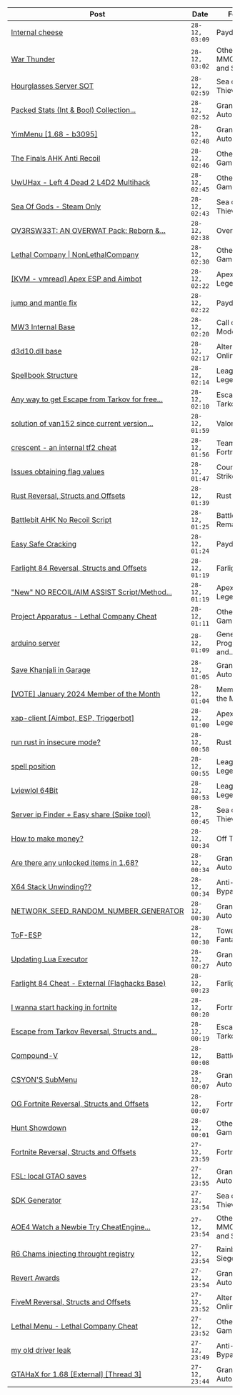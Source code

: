 |Post|Date|Forum|
|----|----|-----|
|[Internal cheese](https://www.unknowncheats.me/forum/payday-3-a/611723-internal-cheese.html)|`28-12, 03:09`|Payday 3|
|[War Thunder](https://www.unknowncheats.me/forum/other-mmorpg-and-strategy/85949-war-thunder.html)|`28-12, 03:02`|Other MMORPG and Strategy|
|[Hourglasses Server SOT](https://www.unknowncheats.me/forum/sea-of-thieves/616954-hourglasses-server-sot.html)|`28-12, 02:59`|Sea of Thieves|
|[Packed Stats (Int & Bool) Collection...](https://www.unknowncheats.me/forum/grand-theft-auto-v/578963-packed-stats-int-bool-collection-thread.html)|`28-12, 02:52`|Grand Theft Auto V|
|[YimMenu \[1.68 - b3095\]](https://www.unknowncheats.me/forum/grand-theft-auto-v/476972-yimmenu-1-68-b3095.html)|`28-12, 02:48`|Grand Theft Auto V|
|[The Finals AHK Anti Recoil](https://www.unknowncheats.me/forum/other-fps-games/616379-finals-ahk-anti-recoil.html)|`28-12, 02:46`|Other FPS Games|
|[UwUHax - Left 4 Dead 2 L4D2 Multihack](https://www.unknowncheats.me/forum/other-fps-games/467348-uwuhax-left-4-dead-2-l4d2-multihack.html)|`28-12, 02:45`|Other FPS Games|
|[Sea Of Gods - Steam Only](https://www.unknowncheats.me/forum/sea-of-thieves/614719-sea-gods-steam.html)|`28-12, 02:43`|Sea of Thieves|
|[OV3RSW33T: AN OVERWAT Pack: Reborn &...](https://www.unknowncheats.me/forum/overwatch/603412-ov3rsw33t-overwat-pack-reborn-recoded.html)|`28-12, 02:38`|Overwatch|
|[Lethal Company \| NonLethalCompany](https://www.unknowncheats.me/forum/other-fps-games/615962-lethal-company-nonlethalcompany.html)|`28-12, 02:30`|Other FPS Games|
|[\[KVM - vmread\] Apex ESP and Aimbot](https://www.unknowncheats.me/forum/apex-legends/406426-kvm-vmread-apex-esp-aimbot.html)|`28-12, 02:22`|Apex Legends|
|[jump and mantle fix](https://www.unknowncheats.me/forum/payday-3-a/616990-jump-mantle-fix.html)|`28-12, 02:22`|Payday 3|
|[MW3 Internal Base](https://www.unknowncheats.me/forum/call-of-duty-modern-warfare-iii/614987-mw3-internal-base.html)|`28-12, 02:20`|Call of Duty: Modern...|
|[d3d10.dll base](https://www.unknowncheats.me/forum/alternative-online-mods/616010-d3d10-dll-base.html)|`28-12, 02:17`|Alternative Online Mods|
|[Spellbook Structure](https://www.unknowncheats.me/forum/league-of-legends/616884-spellbook-structure.html)|`28-12, 02:14`|League of Legends|
|[Any way to get Escape from Tarkov for free...](https://www.unknowncheats.me/forum/escape-from-tarkov/593250-escape-tarkov-free-cheap.html)|`28-12, 02:10`|Escape from Tarkov|
|[solution of van152 since current version...](https://www.unknowncheats.me/forum/valorant/615074-solution-van152-current-version-07-12-00-2164217-a.html)|`28-12, 01:59`|Valorant|
|[crescent - an internal tf2 cheat](https://www.unknowncheats.me/forum/team-fortress-2-a/611983-crescent-internal-tf2-cheat.html)|`28-12, 01:56`|Team Fortress 2|
|[Issues obtaining flag values](https://www.unknowncheats.me/forum/counter-strike-2-a/616597-issues-obtaining-flag-values.html)|`28-12, 01:47`|Counter-Strike 2|
|[Rust Reversal, Structs and Offsets](https://www.unknowncheats.me/forum/rust/164256-rust-reversal-structs-offsets.html)|`28-12, 01:39`|Rust|
|[Battlebit AHK No Recoil Script](https://www.unknowncheats.me/forum/battlebit-remastered/591382-battlebit-ahk-recoil-script.html)|`28-12, 01:25`|BattleBit Remastered|
|[Easy Safe Cracking](https://www.unknowncheats.me/forum/payday-3-a/612791-easy-safe-cracking.html)|`28-12, 01:24`|Payday 3|
|[Farlight 84 Reversal, Structs and Offsets](https://www.unknowncheats.me/forum/farlight-84-a/580566-farlight-84-reversal-structs-offsets.html)|`28-12, 01:19`|Farlight 84|
|["New" NO RECOIL/AIM ASSIST Script/Method...](https://www.unknowncheats.me/forum/apex-legends/467469-recoil-aim-assist-script-method-lua.html)|`28-12, 01:19`|Apex Legends|
|[Project Apparatus - Lethal Company Cheat](https://www.unknowncheats.me/forum/other-fps-games/616587-project-apparatus-lethal-company-cheat.html)|`28-12, 01:11`|Other FPS Games|
|[arduino server](https://www.unknowncheats.me/forum/general-programming-and-reversing/616969-arduino-server.html)|`28-12, 01:09`|General Programming and...|
|[Save Khanjali in Garage](https://www.unknowncheats.me/forum/grand-theft-auto-v/616869-save-khanjali-garage.html)|`28-12, 01:05`|Grand Theft Auto V|
|[\[VOTE\] January 2024 Member of the Month](https://www.unknowncheats.me/forum/member-of-the-month/616778-vote-january-2024-month.html)|`28-12, 01:04`|Member of the Month|
|[xap-client \[Aimbot, ESP, Triggerbot\]](https://www.unknowncheats.me/forum/apex-legends/606842-xap-client-aimbot-esp-triggerbot.html)|`28-12, 01:00`|Apex Legends|
|[run rust in insecure mode?](https://www.unknowncheats.me/forum/rust/616947-run-rust-insecure-mode.html)|`28-12, 00:58`|Rust|
|[spell position](https://www.unknowncheats.me/forum/league-of-legends/616985-spell-position.html)|`28-12, 00:55`|League of Legends|
|[Lviewlol 64Bit](https://www.unknowncheats.me/forum/league-of-legends/578597-lviewlol-64bit.html)|`28-12, 00:53`|League of Legends|
|[Server ip Finder + Easy share (Spike tool)](https://www.unknowncheats.me/forum/sea-of-thieves/616337-server-ip-finder-easy-share-spike-tool.html)|`28-12, 00:45`|Sea of Thieves|
|[How to make money?](https://www.unknowncheats.me/forum/off-topic/566649-money.html)|`28-12, 00:34`|Off Topic|
|[Are there any unlocked items in 1.68?](https://www.unknowncheats.me/forum/grand-theft-auto-v/616919-unlocked-items-1-68-a.html)|`28-12, 00:34`|Grand Theft Auto V|
|[X64 Stack Unwinding??](https://www.unknowncheats.me/forum/anti-cheat-bypass/616775-x64-stack-unwinding.html)|`28-12, 00:34`|Anti-Cheat Bypass|
|[NETWORK_SEED_RANDOM_NUMBER_GENERATOR](https://www.unknowncheats.me/forum/grand-theft-auto-v/616983-network_seed_random_number_generator.html)|`28-12, 00:30`|Grand Theft Auto V|
|[ToF-ESP](https://www.unknowncheats.me/forum/tower-of-fantasy/616405-tof-esp.html)|`28-12, 00:30`|Tower of Fantasy|
|[Updating Lua Executor](https://www.unknowncheats.me/forum/grand-theft-auto-v/616759-updating-lua-executor.html)|`28-12, 00:27`|Grand Theft Auto V|
|[Farlight 84 Cheat - External (Flaghacks Base)](https://www.unknowncheats.me/forum/farlight-84-a/611333-farlight-84-cheat-external-flaghacks-base.html)|`28-12, 00:23`|Farlight 84|
|[I wanna start hacking in fortnite](https://www.unknowncheats.me/forum/fortnite/615901-wanna-start-hacking-fortnite.html)|`28-12, 00:20`|Fortnite|
|[Escape from Tarkov Reversal, Structs and...](https://www.unknowncheats.me/forum/escape-from-tarkov/226519-escape-tarkov-reversal-structs-offsets.html)|`28-12, 00:19`|Escape from Tarkov|
|[Compound-V](https://www.unknowncheats.me/forum/battlefield-v/524308-compound.html)|`28-12, 00:08`|Battlefield V|
|[CSYON'S SubMenu](https://www.unknowncheats.me/forum/grand-theft-auto-v/566819-csyons-submenu.html)|`28-12, 00:07`|Grand Theft Auto V|
|[OG Fortnite Reversal, Structs and Offsets](https://www.unknowncheats.me/forum/fortnite/596138-og-fortnite-reversal-structs-offsets.html)|`28-12, 00:07`|Fortnite|
|[Hunt Showdown](https://www.unknowncheats.me/forum/other-fps-games/350352-hunt-showdown.html)|`28-12, 00:01`|Other FPS Games|
|[Fortnite Reversal, Structs and Offsets](https://www.unknowncheats.me/forum/fortnite/235061-fortnite-reversal-structs-offsets.html)|`27-12, 23:59`|Fortnite|
|[FSL: local GTAO saves](https://www.unknowncheats.me/forum/grand-theft-auto-v/616977-fsl-local-gtao-saves.html)|`27-12, 23:55`|Grand Theft Auto V|
|[SDK Generator](https://www.unknowncheats.me/forum/sea-of-thieves/615618-sdk-generator.html)|`27-12, 23:54`|Sea of Thieves|
|[AOE4 Watch a Newbie Try CheatEngine...](https://www.unknowncheats.me/forum/other-mmorpg-and-strategy/612326-aoe4-watch-newbie-try-cheatengine-walk.html)|`27-12, 23:54`|Other MMORPG and Strategy|
|[R6 Chams injecting throught registry](https://www.unknowncheats.me/forum/rainbow-six-siege/594608-r6-chams-injecting-throught-registry.html)|`27-12, 23:54`|Rainbow Six Siege|
|[Revert Awards](https://www.unknowncheats.me/forum/grand-theft-auto-v/616970-revert-awards.html)|`27-12, 23:54`|Grand Theft Auto V|
|[FiveM Reversal, Structs and Offsets](https://www.unknowncheats.me/forum/alternative-online-mods/340232-fivem-reversal-structs-offsets.html)|`27-12, 23:52`|Alternative Online Mods|
|[Lethal Menu - Lethal Company Cheat](https://www.unknowncheats.me/forum/other-fps-games/615575-lethal-menu-lethal-company-cheat.html)|`27-12, 23:52`|Other FPS Games|
|[my old driver leak](https://www.unknowncheats.me/forum/anti-cheat-bypass/616448-driver-leak.html)|`27-12, 23:49`|Anti-Cheat Bypass|
|[GTAHaX for 1.68 \[External\] \[Thread 3\]](https://www.unknowncheats.me/forum/grand-theft-auto-v/461672-gtahax-1-68-external-thread-3-a.html)|`27-12, 23:44`|Grand Theft Auto V|
